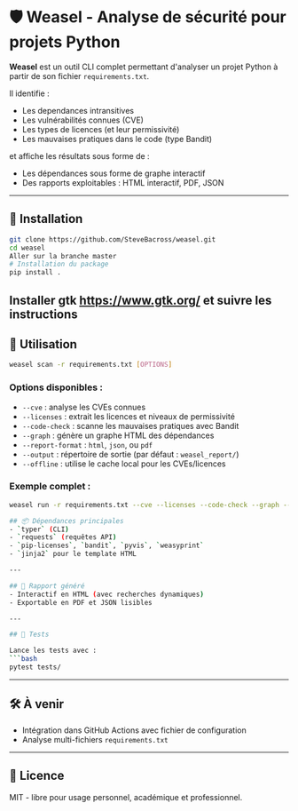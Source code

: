 # 🛡️ Weasel - Analyse de sécurité pour projets Python

**Weasel** est un outil CLI complet permettant d'analyser un projet Python à partir de son fichier `requirements.txt`.

Il identifie :
- Les dependances intransitives 
- Les vulnérabilités connues (CVE)
- Les types de licences (et leur permissivité)
- Les mauvaises pratiques dans le code (type Bandit)

et affiche les résultats sous forme de : 
- Les dépendances sous forme de graphe interactif
- Des rapports exploitables : HTML interactif, PDF, JSON

---

## 🚀 Installation

```bash
git clone https://github.com/SteveBacross/weasel.git
cd weasel
Aller sur la branche master
# Installation du package
pip install .
```
Installer gtk https://www.gtk.org/ et suivre les instructions
---

## 🧪 Utilisation

```bash
weasel scan -r requirements.txt [OPTIONS]
```

### Options disponibles :
- `--cve` : analyse les CVEs connues
- `--licenses` : extrait les licences et niveaux de permissivité
- `--code-check` : scanne les mauvaises pratiques avec Bandit
- `--graph` : génère un graphe HTML des dépendances
- `--report-format` : `html`, `json`, ou `pdf`
- `--output` : répertoire de sortie (par défaut : `weasel_report/`)
- `--offline` : utilise le cache local pour les CVEs/licences

### Exemple complet :
```bash
weasel run -r requirements.txt --cve --licenses --code-check --graph --report-format html

## 📦 Dépendances principales
- `typer` (CLI)
- `requests` (requêtes API)
- `pip-licenses`, `bandit`, `pyvis`, `weasyprint`
- `jinja2` pour le template HTML

---

## 📄 Rapport généré
- Interactif en HTML (avec recherches dynamiques)
- Exportable en PDF et JSON lisibles

---

## 🧪 Tests

Lance les tests avec :
```bash
pytest tests/
```

---

## 🛠️ À venir
- Intégration dans GitHub Actions avec fichier de configuration
- Analyse multi-fichiers `requirements.txt`

---

## 📜 Licence
MIT - libre pour usage personnel, académique et professionnel.
